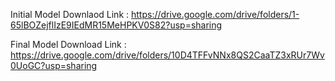 Initial Model Downlaod Link : https://drive.google.com/drive/folders/1-65lBOZejflIzE9IEdMR15MeHPKV0S82?usp=sharing

Final Model Download Link   : https://drive.google.com/drive/folders/10D4TFFvNNx8QS2CaaTZ3xRUr7Wv0UoGC?usp=sharing
